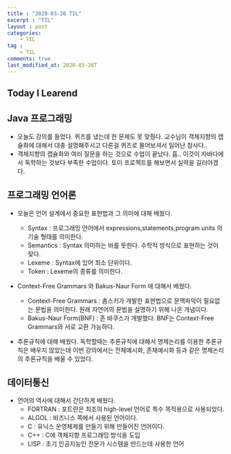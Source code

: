 ```yaml
---
title : "2020-03-26 TIL"
excerpt : "TIL"
layout : post
categories:
    - TIL
tag :
    - TIL
comments: true
last_modified_at: 2020-03-26T
---
```





## Today I Learend  
## Java 프로그래밍
* 오늘도 강의를 들었다. 퀴즈를 냈는데 한 문제도 못 맞췄다. 교수님이 객체지향의 캡슐화에 대해서 대충 설명해주시고 다른걸 퀴즈로 물어보셔서 일어난 참사다..
* 객체지향의 캡슐화와 여러 질문을 하는 것으로 수업이 끝났다. 흠.. 이것이 자바다에서 독학하는 것보다 부족한 수업이다. 토이 프로젝트를 해보면서 실력을 길러야겠다.

## 프로그래밍 언어론
* 오늘은 언어 설계에서 중요한 표현법과 그 의미에 대해 배웠다.
    * Syntax : 프로그래밍 언어에서 expressions,statements,program units 의 기술 형태를 의미한다.
    * Semantics : Syntax 의미하는 바를 뜻한다. 수학적 방식으로 표현하는 것이 잦다.
    * Lexeme : Syntax에 있어 최소 단위이다.
    * Token : Lexeme의 종류를 의미한다.
* Context-Free Grammars 와 Bakus-Naur Form 에 대해서 배웠다.
    * Context-Free Grammars : 촘스키가 개발한 표현법으로 문맥파악이 필요없는 문법을 의미한다. 원래 자연어의 문법을 설명하기 위해 나온 개념이다.
    * Bakus-Naur Form(BNF) : 존 바쿠스가 개발했다. BNF는 Context-Free Grammars와 서로 교환 가능하다.

* 추론규칙에 대해 배웠다. 독학할때는 추론규칙에 대해서 명제논리를 이용한 추론규칙은 배우지 않았는데 이번 강의에서는 전체예시화, 존재예시화 등과 같은 명제논리의 추론규칙을 배울 수 있었다.

## 데이터통신 
* 언어의 역사에 대해서 간단하게 배웠다.
    * FORTRAN : 포트란은 최초의 high-level 언어로 특수 목적용으로 사용되었다.
    * ALGOL : 비즈니스 쪽에서 사용된 언어이다.
    * C : 유닉스 운영체제를 만들기 위해 만들어진 언어이다.
    * C++ : C에 객체지향 프로그래밍 방식을 도입
    * LISP : 초기 인공지능인 전문가 시스템을 만드는데 사용한 언어
